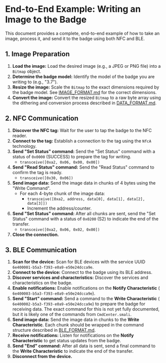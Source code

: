 # End-to-End Example: Writing an Image to the Badge

This document provides a complete, end-to-end example of how to take an image, process it, and send
it to the badge using both NFC and BLE.

## 1. Image Preparation

1. **Load the image:** Load the desired image (e.g., a JPEG or PNG file) into a `Bitmap` object.
2. **Determine the badge model:** Identify the model of the badge you are writing to (e.g., "3.7").
3. **Resize the image:** Scale the `Bitmap` to the exact dimensions required by the badge model.
   See [IMAGE_FORMAT.md](IMAGE_FORMAT.md) for the correct dimensions.
4. **Convert the image:** Convert the resized `Bitmap` to a raw byte array using the dithering and
   conversion process described in [DATA_FORMAT.md](DATA_FORMAT.md).

## 2. NFC Communication

1. **Discover the NFC tag:** Wait for the user to tap the badge to the NFC reader.
2. **Connect to the tag:** Establish a connection to the tag using the `NfcA` technology.
3. **Send "Set Status" command:** Send the "Set Status" command with a status of `0x0000` (SUCCESS)
   to prepare the tag for writing.
    - `transceive([0xa2, 0x06, 0x00, 0x00])`
4. **Send "Read Status" command:** Send the "Read Status" command to confirm the tag is ready.
    - `transceive([0x30, 0x06])`
5. **Send image data:** Send the image data in chunks of 4 bytes using the "Write Command".
    - For each 4-byte chunk of the image data:
        - `transceive([0xa2, address, data[0], data[1], data[2], data[3]])`
        - Increment the address/counter.
6. **Send "Set Status" command:** After all chunks are sent, send the "Set Status" command with a
   status of `0x0200` (S2) to indicate the end of the transfer.
    - `transceive([0xa2, 0x06, 0x02, 0x00])`
7. **Close the connection.**

## 3. BLE Communication

1. **Scan for the device:** Scan for BLE devices with the service UUID
   `6e400001-b5a3-f393-e0a9-e50e24dcca9e`.
2. **Connect to the device:** Connect to the badge using its BLE address.
3. **Discover services and characteristics:** Discover the services and characteristics on the
   badge.
4. **Enable notifications:** Enable notifications on the **Notify Characteristic** (
   `6e400003-b5a3-f393-e0a9-e50e24dcca9e`).
5. **Send "Start" command:** Send a command to the **Write Characteristic** (
   `6e400002-b5a3-f393-e0a9-e50e24dcca9e`) to prepare the badge for receiving data. The exact
   command for this is not yet fully documented, but it is likely one of the commands from
   `CmdCenter.smali`.
6. **Send image data:** Send the image data in chunks to the **Write Characteristic**. Each chunk
   should be wrapped in the command structure described in [BLE_FORMAT.md](BLE_FORMAT.md).
7. **Receive notifications:** Listen for notifications on the **Notify Characteristic** to get
   status updates from the badge.
8. **Send "End" command:** After all data is sent, send a final command to the **Write
   Characteristic** to indicate the end of the transfer.
9. **Disconnect from the device.**
